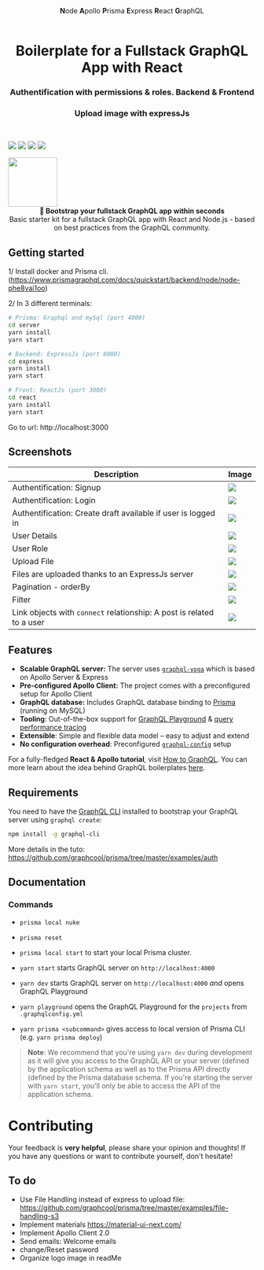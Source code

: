 <div align="center"><strong>N</strong>ode <strong>A</strong>pollo <strong>P</strong>risma <strong>E</strong>xpress <strong>R</strong>eact <strong>G</strong>raphQL
</div>
  
<h1 align="center"><strong>Boilerplate for a Fullstack GraphQL App with React</strong></h1>
<h3 align="center">Authentification with permissions & roles. Backend & Frontend</h3>
<h3 align="center">Upload image with expressJs</h3>
<br />

![](https://imgur.com/ousyQaC.png)
![](https://user-images.githubusercontent.com/15246526/38383005-374917c6-38c0-11e8-8f1c-f36793f153d6.png)
![](https://user-images.githubusercontent.com/15246526/38383110-76853488-38c0-11e8-9c44-28af8ef4cd42.png)
![](https://user-images.githubusercontent.com/15246526/38383171-9e0df3dc-38c0-11e8-95da-675a7bfdfbbc.png)

<img src="https://user-images.githubusercontent.com/15246526/38383005-374917c6-38c0-11e8-8f1c-f36793f153d6.png" width="100">

<div align="center"><strong>🚀 Bootstrap your fullstack GraphQL app within seconds</strong></div>
<div align="center">Basic starter kit for a fullstack GraphQL app with React and Node.js - based on best practices from the GraphQL community.</div>



## Getting started
1/ Install docker and Prisma cli. (https://www.prismagraphql.com/docs/quickstart/backend/node/node-phe8vai1oo)


2/ In 3 different terminals:


```sh
# Prisma: Graphql and mySql (port 4000)
cd server
yarn install
yarn start
```

```sh
# Backend: ExpressJs (port 8000)
cd express
yarn install
yarn start
```

```sh
# Front: ReactJs (port 3000)
cd react
yarn install
yarn start
```

Go to url: http://localhost:3000



## Screenshots


|  Description | Image |
| ------------- | ------------- |
| Authentification: Signup | ![](https://user-images.githubusercontent.com/15246526/38334318-d8a8177c-380f-11e8-8c77-5128e9679b8d.png)  |
| Authentification: Login | ![](https://user-images.githubusercontent.com/15246526/36925970-4315cf46-1e2a-11e8-8548-10f9b65d6387.png)  |
| Authentification: Create draft available if user is logged in  | ![](https://user-images.githubusercontent.com/15246526/36926055-a122e268-1e2a-11e8-8f68-b338d0d84dff.png)  |
| User Details  | ![](https://user-images.githubusercontent.com/15246526/38337858-fa9219bc-381b-11e8-85d8-891ad26b8620.png)  |
| User Role  | ![](https://user-images.githubusercontent.com/15246526/38337916-2785943a-381c-11e8-9c5e-b2a86e66796d.png)  |
| Upload File  | ![](https://user-images.githubusercontent.com/15246526/38334196-9079c748-380f-11e8-9e46-a5f98fee87f8.png)  |
| Files are uploaded thanks to an ExpressJs server| ![](https://user-images.githubusercontent.com/15246526/36926125-f1130e2e-1e2a-11e8-928c-4a2c1f1c136b.png)  |
| Pagination - orderBy | ![](https://user-images.githubusercontent.com/15246526/38333662-186973f8-380e-11e8-9289-f6240ffc5a6c.png) |
| Filter | ![](https://user-images.githubusercontent.com/15246526/38334877-78e62f70-3811-11e8-9492-00429e054987.png) |
| Link objects with `connect` relationship: A post is related to a user  | ![](https://user-images.githubusercontent.com/15246526/38334670-d1f58404-3810-11e8-9304-4f08fada617a.png) |



## Features

- **Scalable GraphQL server:** The server uses [`graphql-yoga`](https://github.com/prisma/graphql-yoga) which is based on Apollo Server & Express
- **Pre-configured Apollo Client:** The project comes with a preconfigured setup for Apollo Client
- **GraphQL database:** Includes GraphQL database binding to [Prisma](https://www.prismagraphql.com) (running on MySQL)
- **Tooling**: Out-of-the-box support for [GraphQL Playground](https://github.com/prisma/graphql-playground) & [query performance tracing](https://github.com/apollographql/apollo-tracing)
- **Extensible**: Simple and flexible data model – easy to adjust and extend
- **No configuration overhead**: Preconfigured [`graphql-config`](https://github.com/prisma/graphql-config) setup

For a fully-fledged **React & Apollo tutorial**, visit [How to GraphQL](https://www.howtographql.com/react-apollo/0-introduction/). You can more learn about the idea behind GraphQL boilerplates [here](https://blog.graph.cool/graphql-boilerplates-graphql-create-how-to-setup-a-graphql-project-6428be2f3a5).

## Requirements

You need to have the [GraphQL CLI](https://github.com/graphql-cli/graphql-cli) installed to bootstrap your GraphQL server using `graphql create`:

```sh
npm install -g graphql-cli
```


More details in the tuto: https://github.com/graphcool/prisma/tree/master/examples/auth

## Documentation

### Commands


* `prisma local nuke`
* `prisma reset`
* `prisma local start` to start your local Prisma cluster.

* `yarn start` starts GraphQL server on `http://localhost:4000`
* `yarn dev` starts GraphQL server on `http://localhost:4000` _and_ opens GraphQL Playground
* `yarn playground` opens the GraphQL Playground for the `projects` from `.graphqlconfig.yml`
* `yarn prisma <subcommand>` gives access to local version of Prisma CLI (e.g. `yarn prisma deploy`)

> **Note**: We recommend that you're using `yarn dev` during development as it will give you access to the GraphQL API or your server (defined by the application schema as well as to the Prisma API directly (defined by the Prisma database schema. If you're starting the server with `yarn start`, you'll only be able to access the API of the application schema.







# Contributing


Your feedback is **very helpful**, please share your opinion and thoughts! If you have any questions or want to contribute yourself, don't hesitate!

## To do

* Use File Handling instead of express to upload file: https://github.com/graphcool/prisma/tree/master/examples/file-handling-s3
* Implement materials https://material-ui-next.com/
* Implement Apollo Client 2.0
* Send emails: Welcome emails
* change/Reset password
* Organize logo image in readMe
